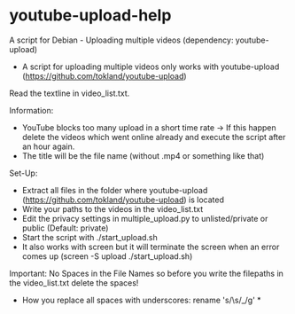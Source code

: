 # youtube-upload-help
A script for Debian - Uploading multiple videos (dependency: youtube-upload)
- A script for uploading multiple videos only works with youtube-upload (https://github.com/tokland/youtube-upload)

Read the textline in video_list.txt.

Information: 
- YouTube blocks too many upload in a short time rate -> If this happen delete the videos which went online already and execute the script after an hour again.
- The title will be the file name (without .mp4 or something like that)

Set-Up:
- Extract all files in the folder where youtube-upload (https://github.com/tokland/youtube-upload) is located
- Write your paths to the videos in the video_list.txt
- Edit the privacy settings in multiple_upload.py to unlisted/private or public (Default: private)
- Start the script with ./start_upload.sh
- It also works with screen but it will terminate the screen when an error comes up (screen -S upload ./start_upload.sh)

Important: No Spaces in the File Names so before you write the filepaths in the video_list.txt delete the spaces!
- How you replace all spaces with underscores: rename 's/\s/_/g' *
